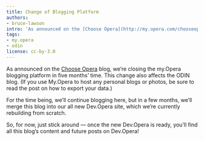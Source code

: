 ```yaml
---
title: Change of Blogging Platform
authors:
- bruce-lawson
intro: 'As announced on the [Choose Opera](http://my.opera.com/chooseopera) blog, we’re closing the my.Opera blogging platform in five months’ time. This change also affects the ODIN blog. (If you use my.Opera to host any personal blogs or photos, be sure to read the post on how to export your data.)'
tags:
- my.opera
- odin
license: cc-by-3.0
---
```


As announced on the [Choose Opera][1] blog, we’re closing the my.Opera blogging platform in five months’ time. This change also affects the ODIN blog. (If you use My.Opera to host any personal blogs or photos, be sure to read the post on how to export your data.)

[1]: http://my.opera.com/chooseopera

For the time being, we’ll continue blogging here, but in a few months, we’ll merge this blog into our all new Dev.Opera site, which we’re currently rebuilding from scratch.

So, for now, just stick around — once the new Dev.Opera is ready, you’ll find all this blog’s content and future posts on Dev.Opera!
